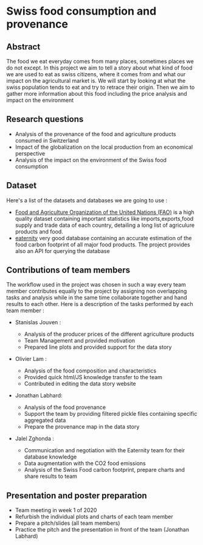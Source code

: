 # Swiss food consumption and provenance

## Abstract
The food we eat everyday comes from many places, sometimes places we do not except. In this project we aim to tell a story about what kind of food we are used to eat as swiss citizens, where it comes from and what our impact on the agricultural market is. We will start by looking at what the swiss population tends to eat and try to retrace their origin. Then we aim to gather more information about this food including the price analysis and impact on the environment 

## Research questions
- Analysis of the provenance of the food and agriculture products consumed in Switzerland
- Impact of the globalization on the local production from an economical perspective 
- Analysis of the impact on the environment of the Swiss food consumption 

## Dataset
Here's a list of the datasets and databases we are going to use :

- [Food and Agriculture Organization of the United Nations (FAO)](https://www.kaggle.com/unitednations/global-food-agriculture-statistics)
is a high quality dataset containing important statistics like imports,exports,food supply and trade data of each country, detailing a long list of agriculure products and food. 
- [eaternity](https://eaternity.org/foodprint/database) very good database containing an accurate estimation of the food carbon footprint of all major food products. The project provides also an API for querying the database

## Contributions of team members 
The workflow used in the project was chosen in such a way every team member contributes equally to the project by assigning non overlapping tasks and analysis while in the same time collaborate together and hand results to each other. 
Here is a description of the tasks performed by each team member :

- Stanislas Jouven :
  - Analysis of the producer prices of the different agriculture products 
  - Team Management and provided motivation
  - Prepared line plots and provided support for the data story 
  
  
- Olivier Lam :
  - Analysis of the food composition and characteristics 
  - Provided quick html/JS knowledge transfer to the team
  - Contributed in editing the data story website

- Jonathan Labhard:
  - Analysis of the food provenance
  - Support the team by providing filtered pickle files containing specific aggregated data
  - Prepare the provenance map in the data story

- Jalel Zghonda :
  - Communication and negotiation with the Eaternity team for their database knowledge 
  - Data augmentation with the CO2 food emissions 
  - Analysis of the Swiss Food carbon footprint, prepare charts and share results to team
  
 ## Presentation and poster preparation
 - Team meeting in week 1 of 2020 
 - Refurbish the individual plots and charts of each team member
 - Prepare a pitch/slides (all team members)
 - Practice the pitch and the presentation in front of the team (Jonathan Labhard)
